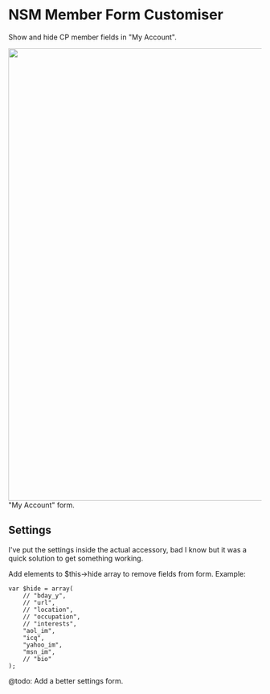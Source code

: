 NSM Member Form Customiser
==========================

Show and hide CP member fields in "My Account".

<img src="http://s3.amazonaws.com/ember/uiXFdFUOyK8aDORipRu2rlaLvJTi3fMY_l.png" width='900' />  
"My Account" form.

Settings
--------

I've put the settings inside the actual accessory, bad I know but it was a quick solution to get something working.

Add elements to $this->hide array to remove fields from form. Example:

	var $hide = array(
		// "bday_y",
		// "url",
		// "location",
		// "occupation",
		// "interests",
		"aol_im",
		"icq",
		"yahoo_im",
		"msn_im",
		// "bio"
	);

@todo: Add a better settings form.